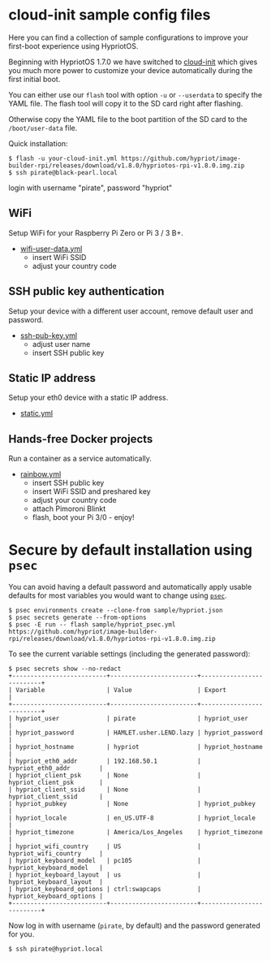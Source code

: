 # cloud-init sample config files

Here you can find a collection of sample configurations to improve your
first-boot experience using HypriotOS.

Beginning with HypriotOS 1.7.0 we have switched to [cloud-init](http://cloudinit.readthedocs.io/en/0.7.9/) which gives you much more power to customize your device automatically during the first initial boot.

You can either use our `flash` tool with option `-u` or `--userdata` to specify the YAML file. The flash tool will copy it to the SD card right after flashing.

Otherwise copy the YAML file to the boot partition of the SD card to the `/boot/user-data` file.

Quick installation:

```
$ flash -u your-cloud-init.yml https://github.com/hypriot/image-builder-rpi/releases/download/v1.8.0/hypriotos-rpi-v1.8.0.img.zip
$ ssh pirate@black-pearl.local
```

login with username "pirate", password "hypriot"


## WiFi

Setup WiFi for your Raspberry Pi Zero or Pi 3 / 3 B+.

* [wifi-user-data.yml](./wifi-user-data.yml)
  * insert WiFi SSID
  * adjust your country code

## SSH public key authentication

Setup your device with a different user account, remove default user and password.

* [ssh-pub-key.yml](./ssh-pub-key.yml)
  * adjust user name
  * insert SSH public key

## Static IP address

Setup your eth0 device with a static IP address.

* [static.yml](./static.yml)

## Hands-free Docker projects

Run a container as a service automatically.

* [rainbow.yml](./rainbow.yml)
  * insert SSH public key
  * insert WiFi SSID and preshared key
  * adjust your country code
  * attach Pimoroni Blinkt
  * flash, boot your Pi 3/0 - enjoy!

# Secure by default installation using ``psec``

You can avoid having a default password and automatically apply usable defaults for
most variables you would want to change using [``psec``](https://pypi.org/project/python-secrets/).

```
$ psec environments create --clone-from sample/hypriot.json
$ psec secrets generate --from-options
$ psec -E run -- flash sample/hypriot_psec.yml https://github.com/hypriot/image-builder-rpi/releases/download/v1.8.0/hypriotos-rpi-v1.8.0.img.zip
```

To see the current variable settings (including the generated password):

```
$ psec secrets show --no-redact
+--------------------------+------------------------+--------------------------+
| Variable                 | Value                  | Export                   |
+--------------------------+------------------------+--------------------------+
| hypriot_user             | pirate                 | hypriot_user             |
| hypriot_password         | HAMLET.usher.LEND.lazy | hypriot_password         |
| hypriot_hostname         | hypriot                | hypriot_hostname         |
| hypriot_eth0_addr        | 192.168.50.1           | hypriot_eth0_addr        |
| hypriot_client_psk       | None                   | hypriot_client_psk       |
| hypriot_client_ssid      | None                   | hypriot_client_ssid      |
| hypriot_pubkey           | None                   | hypriot_pubkey           |
| hypriot_locale           | en_US.UTF-8            | hypriot_locale           |
| hypriot_timezone         | America/Los_Angeles    | hypriot_timezone         |
| hypriot_wifi_country     | US                     | hypriot_wifi_country     |
| hypriot_keyboard_model   | pc105                  | hypriot_keyboard_model   |
| hypriot_keyboard_layout  | us                     | hypriot_keyboard_layout  |
| hypriot_keyboard_options | ctrl:swapcaps          | hypriot_keyboard_options |
+--------------------------+------------------------+--------------------------+
```

Now log in with username (``pirate``, by default) and the password generated for you.

```
$ ssh pirate@hypriot.local
```

